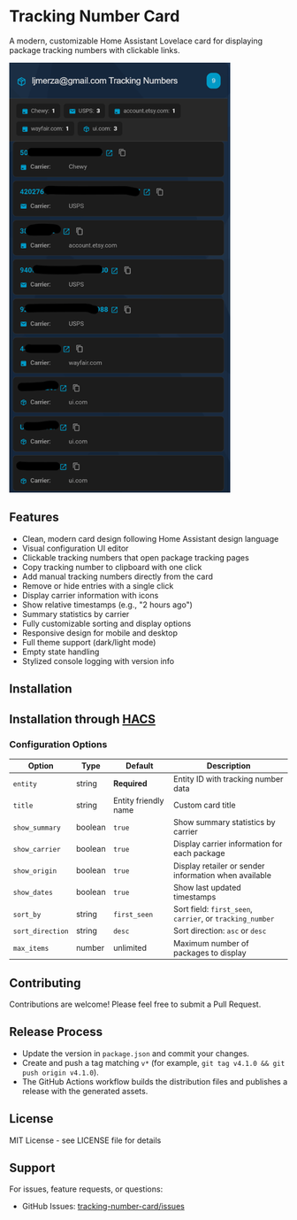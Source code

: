 # Tracking Number Card

A modern, customizable Home Assistant Lovelace card for displaying package tracking numbers with clickable links.

<img src="card.png" alt="Tracking Number Card Screenshot" width="400"/>

## Features

- Clean, modern card design following Home Assistant design language
- Visual configuration UI editor
- Clickable tracking numbers that open package tracking pages
- Copy tracking number to clipboard with one click
- Add manual tracking numbers directly from the card
- Remove or hide entries with a single click
- Display carrier information with icons
- Show relative timestamps (e.g., "2 hours ago")
- Summary statistics by carrier
- Fully customizable sorting and display options
- Responsive design for mobile and desktop
- Full theme support (dark/light mode)
- Empty state handling
- Stylized console logging with version info

## Installation

## Installation through [HACS](https://github.com/hacs/integration)

### Configuration Options

| Option | Type | Default | Description |
|--------|------|---------|-------------|
| `entity` | string | **Required** | Entity ID with tracking number data |
| `title` | string | Entity friendly name | Custom card title |
| `show_summary` | boolean | `true` | Show summary statistics by carrier |
| `show_carrier` | boolean | `true` | Display carrier information for each package |
| `show_origin` | boolean | `true` | Display retailer or sender information when available |
| `show_dates` | boolean | `true` | Show last updated timestamps |
| `sort_by` | string | `first_seen` | Sort field: `first_seen`, `carrier`, or `tracking_number` |
| `sort_direction` | string | `desc` | Sort direction: `asc` or `desc` |
| `max_items` | number | unlimited | Maximum number of packages to display |

## Contributing

Contributions are welcome! Please feel free to submit a Pull Request.

## Release Process

- Update the version in `package.json` and commit your changes.
- Create and push a tag matching `v*` (for example, `git tag v4.1.0 && git push origin v4.1.0`).
- The GitHub Actions workflow builds the distribution files and publishes a release with the generated assets.

## License

MIT License - see LICENSE file for details

## Support

For issues, feature requests, or questions:
- GitHub Issues: [tracking-number-card/issues](https://github.com/ljmerza/tracking-number-card/issues)
